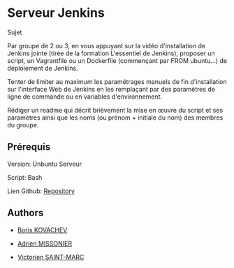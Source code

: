 
# Serveur Jenkins


Sujet

Par groupe de 2 ou 3, en vous appuyant sur la vidéo d'installation de Jenkins jointe (tirée de la formation L'essentiel de Jenkins), proposer un script, un Vagrantfile ou un Dockerfile (commençant par FROM ubuntu...) de déploiement de Jenkins.

Tenter de limiter au maximum les paramétrages manuels de fin d'installation sur l'interface Web de Jenkins en les remplaçant par des paramètres de ligne de commande ou en variables d'environnement.

Rédiger un readme qui décrit brièvement la mise en œuvre du script et ses paramètres ainsi que les noms (ou prénom + initiale du nom) des membres du groupe.

## Prérequis 

Version: Unbuntu Serveur

Script: Bash

Lien Github: [Repository](https://github.com/IronBlyzer/Jenkins.git)

    
## Authors

- [Boris KOVACHEV](https://www.github.com/octokatherine)

- [Adrien MISSONIER](https://www.github.com/IronBlyzer)

- [Victorien SAINT-MARC](https://github.com/NopleTM)

